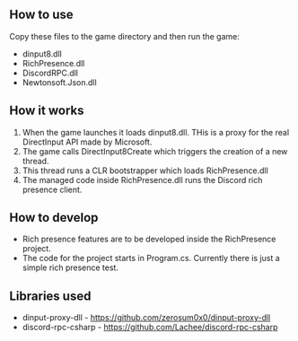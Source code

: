 ## How to use
Copy these files to the game directory and then run the game:
* dinput8.dll
* RichPresence.dll
* DiscordRPC.dll
* Newtonsoft.Json.dll

## How it works
1. When the game launches it loads dinput8.dll. THis is a proxy for the real DirectInput API made by Microsoft.
2. The game calls DirectInput8Create which triggers the creation of a new thread.
3. This thread runs a CLR bootstrapper which loads RichPresence.dll
4. The managed code inside RichPresence.dll runs the Discord rich presence client.

## How to develop
* Rich presence features are to be developed inside the RichPresence project.
* The code for the project starts in Program.cs. Currently there is just a simple rich presence test.

## Libraries used
* dinput-proxy-dll - https://github.com/zerosum0x0/dinput-proxy-dll
* discord-rpc-csharp - https://github.com/Lachee/discord-rpc-csharp
